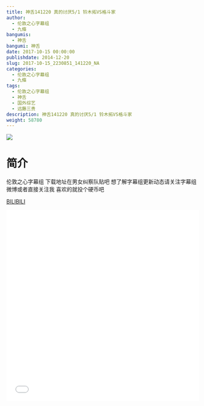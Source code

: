 ```yaml
---
title: 神舌141220 真的讨厌5/1 铃木拓VS格斗家
author: 
  - 伦敦之心字幕组
  - 九條
bangumis: 
  - 神舌
bangumi: 神舌
date: 2017-10-15 00:00:00
publishdate: 2014-12-20
slug: 2017-10-15_2230851_141220_NA
categories: 
  - 伦敦之心字幕组
  - 九條
tags: 
  - 伦敦之心字幕组
  - 神舌
  - 国外综艺
  - 远藤三贵
description: 神舌141220 真的讨厌5/1 铃木拓VS格斗家
weight: 58780
---
```


![](https://i.imgur.com/UfVTdiX.jpg)

# 简介  
伦敦之心字幕组 下载地址在男女纠察队贴吧 想了解字幕组更新动态请关注字幕组微博或者直接关注我  喜欢的就投个硬币吧

  [BILIBILI](https://www.bilibili.com/video/av2230851/)


  <iframe src="//www.bilibili.com/html/html5player.html?cid=3468183&aid=2230851" width="100%" height="500" frameborder="0" allowfullscreen="allowfullscreen"></iframe>
